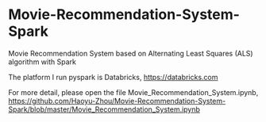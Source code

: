 # Movie-Recommendation-System-Spark
Movie Recommendation System based on Alternating Least Squares (ALS) algorithm with Spark

The platform I run pyspark is Databricks, https://databricks.com

For more detail, please open the file Movie_Recommendation_System.ipynb, https://github.com/Haoyu-Zhou/Movie-Recommendation-System-Spark/blob/master/Movie_Recommendation_System.ipynb

